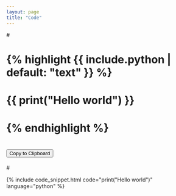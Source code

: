 ```yaml
---
layout: page
title: "Code"
---
```

<script src="{{ '/assets/copy_snippet.js' | relative_url }}"></script>

#<div class="code-snippet">
 # {% highlight {{ include.python | default: "text" }} %}
 # {{ print("Hello world") }}
 # {% endhighlight %}
 # <button class="copy-btn">Copy to Clipboard</button>
#</div>

{% include code_snippet.html code="print("Hello world")" language="python" %}
